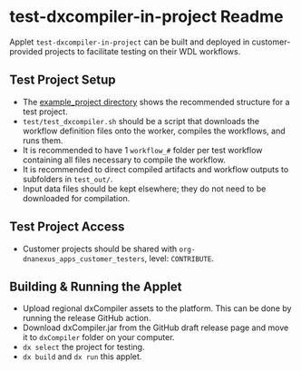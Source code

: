 # test-dxcompiler-in-project Readme

Applet `test-dxcompiler-in-project` can be built and deployed in customer-provided projects to facilitate testing on their WDL workflows.

## Test Project Setup

- The [example_project directory](./example_project) shows the recommended structure for a test project.
- `test/test_dxcompiler.sh` should be a script that downloads the workflow definition files onto the worker, compiles the workflows, and runs them.
- It is recommended to have 1 `workflow_#` folder per test workflow containing all files necessary to compile the workflow.
- It is recommended to direct compiled artifacts and workflow outputs to subfolders in `test_out/`.
- Input data files should be kept elsewhere; they do not need to be downloaded for compilation.

## Test Project Access

- Customer projects should be shared with `org-dnanexus_apps_customer_testers`, level: `CONTRIBUTE`.

## Building & Running the Applet

- Upload regional dxCompiler assets to the platform. This can be done by running the release GitHub action.
- Download dxCompiler.jar from the GitHub draft release page and move it to `dxCompiler` folder on your computer.
- `dx select` the project for testing.
- `dx build` and `dx run` this applet.
